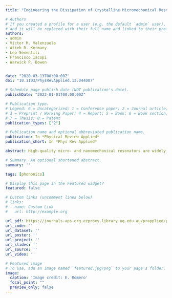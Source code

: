 ```yaml
---
title: "Engineering the Dissipation of Crystalline Micromechanical Resonators"

# Authors
# If you created a profile for a user (e.g. the default `admin` user), write the username (folder name) here 
# and it will be replaced with their full name and linked to their profile.
authors:
- admin
- Victor M. Valenzuela
- Atieh R. Kermany
- Leo Sementili
- Francisco Iacopi
- Warwick P. Bowen


date: "2020-03-13T00:00:00Z"
doi: "10.1103/PhysRevApplied.13.044007"

# Schedule page publish date (NOT publication's date).
publishDate: "2022-01-01T00:00:00Z"

# Publication type.
# Legend: 0 = Uncategorized; 1 = Conference paper; 2 = Journal article;
# 3 = Preprint / Working Paper; 4 = Report; 5 = Book; 6 = Book section;
# 7 = Thesis; 8 = Patent
publication_types: ["2"]

# Publication name and optional abbreviated publication name.
publication: In *Physical Review Applied*
publication_short: In *Phys Rev Applied*

abstract: High-quality micro- and nanomechanical resonators are widely used in sensing, communications, and timing, and have future applications in quantum technologies and fundamental studies of quantum physics. Crystalline thin films are particularly attractive for such resonators due to their prospects for high quality, high intrinsic stress, high yield strength, and low dissipation. However, when such films are grown on a silicon substrate, interfacial defects arising from lattice mismatch with the substrate have been postulated to introduce additional dissipation. Here, we develop a back-side etching process for single-crystal silicon carbide microresonators that allows us to quantitatively verify this prediction. By engineering the geometry of the resonators and removing the defective interfacial layer, we achieve quality factors exceeding a million in silicon carbide trampoline resonators at room temperature, a factor of five higher than those achieved without removal of the interfacial defect layer. We predict that similar devices fabricated from ultrahigh-purity silicon carbide, leveraging its high yield strength, could enable room-temperature quality factors as high as 6×10^9.

# Summary. An optional shortened abstract.
summary: ''

tags: [phononics]

# Display this page in the Featured widget?
featured: false

# Custom links (uncomment lines below)
# links:
# - name: Custom Link
#   url: http://example.org

url_pdf: https://journals-aps-org.ezproxy.library.uq.edu.au/prapplied/pdf/10.1103/PhysRevApplied.13.044007
url_code: ''
url_dataset: ''
url_poster: ''
url_project: ''
url_slides: ''
url_source: ''
url_video: ''

# Featured image
# To use, add an image named `featured.jpg/png` to your page's folder. 
image:
  caption: 'Image credit: E. Romero'
  focal_point: ""
  preview_only: false
---
```

